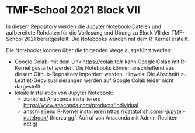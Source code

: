 # TMF-School 2021 Block VII

In diesem Repository werden die Jupyter Notebook-Dateien und aufbereitete Rohdaten für die Vorlesung und Übung zu Block VII der TMF-School 2021 bereitgestellt. Die Notebooks wurden mit dem R-Kernel erstellt.

Die Notebooks können über die folgenden Wege ausgeführt werden:

* Google Colab: mit dem Link https://colab.to/r kann Google Colab mit R-Kernel gestartet werden. Die Notebooks können anschließend aus diesem Github-Repository importiert werden. Hinweis: Die Abschnitt zu Leaflet-Geovisualisierungen werden auf Google Colab leider nicht dargestellt.
* lokale Installation von Jupyter Notebook: 
  * zunächst Anaconda installieren: https://www.anaconda.com/products/individual
  * anschließend R-Kernel installieren https://datatofish.com/r-jupyter-notebook/ (hierzu ggf. Aufruf von Anaconda mit Admin-Rechten nötig)

